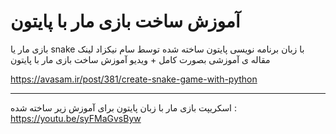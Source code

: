 # آموزش ساخت بازی مار با پایتون
بازی مار یا snake با زبان برنامه نویسی پایتون ساخته شده توسط سام نیکزاد 
لینک مقاله ی آموزشی بصورت کامل + ویدیو آموزش ساخت بازی مار با پایتون 

https://avasam.ir/post/381/create-snake-game-with-python

---
اسکریپت بازی مار با زبان پایتون 
برای آموزش زیر ساخته شده : 
https://youtu.be/syFMaGvsByw
